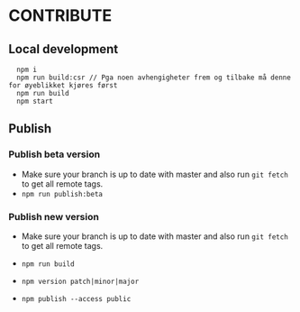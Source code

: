 # CONTRIBUTE

## Local development

```
  npm i
  npm run build:csr // Pga noen avhengigheter frem og tilbake må denne for øyeblikket kjøres først
  npm run build
  npm start
```

## Publish

### Publish beta version

-   Make sure your branch is up to date with master and also run `git fetch` to get all remote tags.
-   `npm run publish:beta`

### Publish new version

-   Make sure your branch is up to date with master and also run `git fetch` to get all remote tags.

-   `npm run build`
-   `npm version patch|minor|major`
-   `npm publish --access public`
